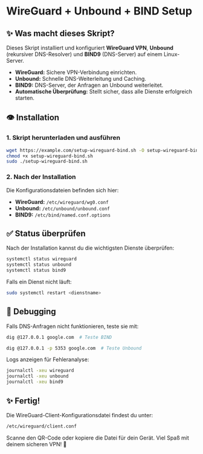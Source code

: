 # WireGuard + Unbound + BIND Setup

## ✨ Was macht dieses Skript?
Dieses Skript installiert und konfiguriert **WireGuard VPN**, **Unbound** (rekursiver DNS-Resolver) und **BIND9** (DNS-Server) auf einem Linux-Server.

- **WireGuard:** Sichere VPN-Verbindung einrichten.
- **Unbound:** Schnelle DNS-Weiterleitung und Caching.
- **BIND9:** DNS-Server, der Anfragen an Unbound weiterleitet.
- **Automatische Überprüfung:** Stellt sicher, dass alle Dienste erfolgreich starten.

## 👁 Installation
### 1. Skript herunterladen und ausführen
```bash
wget https://example.com/setup-wireguard-bind.sh -O setup-wireguard-bind.sh
chmod +x setup-wireguard-bind.sh
sudo ./setup-wireguard-bind.sh
```

### 2. Nach der Installation
Die Konfigurationsdateien befinden sich hier:
- **WireGuard:** `/etc/wireguard/wg0.conf`
- **Unbound:** `/etc/unbound/unbound.conf`
- **BIND9:** `/etc/bind/named.conf.options`

## ✅ Status überprüfen
Nach der Installation kannst du die wichtigsten Dienste überprüfen:
```bash
systemctl status wireguard
systemctl status unbound
systemctl status bind9
```
Falls ein Dienst nicht läuft:
```bash
sudo systemctl restart <dienstname>
```

## 🔧 Debugging
Falls DNS-Anfragen nicht funktionieren, teste sie mit:
```bash
dig @127.0.0.1 google.com  # Teste BIND

dig @127.0.0.1 -p 5353 google.com  # Teste Unbound
```
Logs anzeigen für Fehleranalyse:
```bash
journalctl -xeu wireguard
journalctl -xeu unbound
journalctl -xeu bind9
```

## ✨ Fertig!
Die WireGuard-Client-Konfigurationsdatei findest du unter:
```bash
/etc/wireguard/client.conf
```
Scanne den QR-Code oder kopiere die Datei für dein Gerät. Viel Spaß mit deinem sicheren VPN! 🚀
